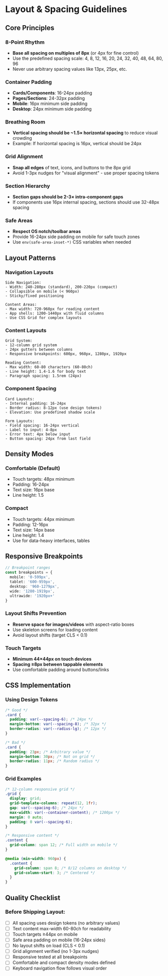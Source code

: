 # Layout & Spacing Guidelines

## Core Principles

### 8-Point Rhythm
- **Base all spacing on multiples of 8px** (or 4px for fine control)
- Use the predefined spacing scale: 4, 8, 12, 16, 20, 24, 32, 40, 48, 64, 80, 96
- Never use arbitrary spacing values like 13px, 25px, etc.

### Container Padding
- **Cards/Components**: 16-24px padding
- **Pages/Sections**: 24-32px padding
- **Mobile**: 16px minimum side padding
- **Desktop**: 24px minimum side padding

### Breathing Room
- **Vertical spacing should be ~1.5× horizontal spacing** to reduce visual crowding
- Example: If horizontal spacing is 16px, vertical should be 24px

### Grid Alignment
- **Snap all edges** of text, icons, and buttons to the 8px grid
- Avoid 1-3px nudges for "visual alignment" - use proper spacing tokens

### Section Hierarchy
- **Section gaps should be 2-3× intra-component gaps**
- If components use 16px internal spacing, sections should use 32-48px spacing

### Safe Areas
- **Respect OS notch/toolbar areas**
- Provide 16-24px side padding on mobile for safe touch zones
- Use `env(safe-area-inset-*)` CSS variables when needed

## Layout Patterns

### Navigation Layouts
```
Side Navigation:
- Width: 240-280px (standard), 200-220px (compact)
- Collapsible on mobile (< 960px)
- Sticky/fixed positioning

Content Areas:
- Max width: 720-960px for reading content
- App shells: 1200-1440px with fluid columns
- Use CSS Grid for complex layouts
```

### Content Layouts
```
Grid System:
- 12-column grid system
- 24px gutters between columns
- Responsive breakpoints: 600px, 960px, 1280px, 1920px

Reading Content:
- Max width: 60-80 characters (60-80ch)
- Line height: 1.4-1.6 for body text
- Paragraph spacing: 1.5rem (24px)
```

### Component Spacing
```
Card Layouts:
- Internal padding: 16-24px
- Border radius: 8-12px (use design tokens)
- Elevation: Use predefined shadow scale

Form Layouts:
- Field spacing: 16-24px vertical
- Label to input: 4-8px
- Error text: 4px below input
- Button spacing: 24px from last field
```

## Density Modes

### Comfortable (Default)
- Touch targets: 48px minimum
- Padding: 16-24px
- Text size: 16px base
- Line height: 1.5

### Compact
- Touch targets: 44px minimum  
- Padding: 12-16px
- Text size: 14px base
- Line height: 1.4
- Use for data-heavy interfaces, tables

## Responsive Breakpoints

```typescript
// Breakpoint ranges
const breakpoints = {
  mobile: '0-599px',
  tablet: '600-959px', 
  desktop: '960-1279px',
  wide: '1280-1919px',
  ultrawide: '1920px+'
}
```

### Layout Shifts Prevention
- **Reserve space for images/videos** with aspect-ratio boxes
- Use skeleton screens for loading content
- Avoid layout shifts (target CLS < 0.1)

### Touch Targets
- **Minimum 44×44px on touch devices**
- **Spacing ≥8px between tappable elements**
- Use comfortable padding around buttons/links

## CSS Implementation

### Using Design Tokens
```css
/* Good */
.card {
  padding: var(--spacing-6); /* 24px */
  margin-bottom: var(--spacing-8); /* 32px */
  border-radius: var(--radius-lg); /* 12px */
}

/* Bad */
.card {
  padding: 23px; /* Arbitrary value */
  margin-bottom: 30px; /* Not on grid */
  border-radius: 11px; /* Random radius */
}
```

### Grid Examples
```css
/* 12-column responsive grid */
.grid {
  display: grid;
  grid-template-columns: repeat(12, 1fr);
  gap: var(--spacing-6); /* 24px */
  max-width: var(--container-content); /* 1200px */
  margin: 0 auto;
  padding: 0 var(--spacing-6);
}

/* Responsive content */
.content {
  grid-column: span 12; /* Full width on mobile */
}

@media (min-width: 960px) {
  .content {
    grid-column: span 8; /* 8/12 columns on desktop */
    grid-column-start: 3; /* Centered */
  }
}
```

## Quality Checklist

### Before Shipping Layout:
- [ ] All spacing uses design tokens (no arbitrary values)
- [ ] Text content max-width 60-80ch for readability
- [ ] Touch targets ≥44px on mobile
- [ ] Safe area padding on mobile (16-24px sides)
- [ ] No layout shifts on load (CLS < 0.1)
- [ ] Grid alignment verified (no 1-3px nudges)
- [ ] Responsive tested at all breakpoints
- [ ] Comfortable and compact density modes defined
- [ ] Keyboard navigation flow follows visual order